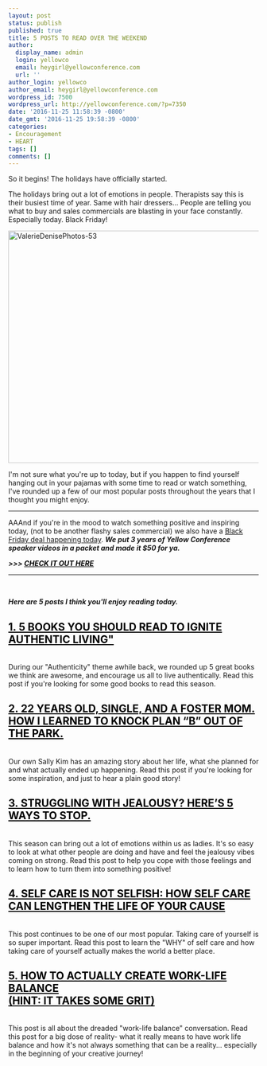 ```yaml
---
layout: post
status: publish
published: true
title: 5 POSTS TO READ OVER THE WEEKEND
author:
  display_name: admin
  login: yellowco
  email: heygirl@yellowconference.com
  url: ''
author_login: yellowco
author_email: heygirl@yellowconference.com
wordpress_id: 7500
wordpress_url: http://yellowconference.com/?p=7350
date: '2016-11-25 11:58:39 -0800'
date_gmt: '2016-11-25 19:58:39 -0800'
categories:
- Encouragement
- HEART
tags: []
comments: []
---
```

<p>So it begins! The holidays have officially started.</p>
<p>The holidays bring out a lot of emotions in people. Therapists say this is their busiest time of year. Same with hair dressers... People are telling you what to buy and sales commercials are blasting in your face constantly. Especially today. Black Friday!</p>
<p><a href="http://yellowconference.com/wp-content/uploads/2016/07/ValerieDenisePhotos-53.jpg"><img class="aligncenter size-full wp-image-6323" src="http://yellowconference.com/wp-content/uploads/2016/07/ValerieDenisePhotos-53.jpg" alt="ValerieDenisePhotos-53" width="700" height="467" /></a></p>
<p>I'm not sure what you're up to today, but if you happen to find yourself hanging out in your pajamas with some time to read or watch something, I've rounded up a few of our most popular posts throughout the years that I thought you might enjoy.</p>
<hr />
<p>AAAnd if you're in the mood to watch something positive and inspiring today, (not to be another flashy sales commercial) we also have a <a href="http://yellowco.myshopify.com/products/yellow-conference-pack-black-friday-deal" target="_blank">Black Friday deal happening today</a>. <em><strong>We put 3 years of Yellow Conference speaker videos in a packet and made it $50 for ya.</strong></em></p>
<p><em><strong>>>>&nbsp;<span style="color: #000000;"><a style="color: #000000;" href="http://yellowco.myshopify.com/products/yellow-conference-pack-black-friday-deal" target="_blank">CHECK IT OUT HERE</a></span></strong></em></p>
<hr />
<p>&nbsp;</p>
<p><em><strong>Here are 5 posts I think you'll enjoy reading today.</strong></em></p>
<h2><span style="color: #000000;"><a style="color: #000000;" href="http://yellowconference.com/2015/03/26/authenticlivingbooks/" target="_blank">1.&nbsp;5 BOOKS YOU SHOULD READ TO IGNITE AUTHENTIC LIVING"</a> </span></h2><br />
During our "Authenticity" theme awhile back, we rounded up 5 great books we think are awesome, and encourage us all to live authentically. Read this post if you're looking for some good books to read this season.</p>
<h2><span style="color: #000000;"><a style="color: #000000;" href="http://yellowconference.com/2015/12/08/refinenotdefine/" target="_blank">2.&nbsp;22 YEARS OLD, SINGLE, AND A FOSTER MOM. HOW I LEARNED TO KNOCK PLAN &ldquo;B&rdquo; OUT OF THE PARK.</a></span></h2><br />
Our own Sally Kim has an amazing story about her life, what she planned for and what actually ended up happening. Read this post if you're looking for some inspiration, and just to hear a plain good story!</p>
<h2><span style="color: #000000;"><a style="color: #000000;" href="http://yellowconference.com/2015/05/12/jealousyandtribe/" target="_blank">3.&nbsp;STRUGGLING WITH JEALOUSY? HERE&rsquo;S 5 WAYS TO STOP.</a></span></h2><br />
This season can bring out a lot of emotions within us as ladies. It's so easy to look at what other people are doing and have and feel the jealousy vibes coming on strong. Read this post to help you cope with those feelings and to learn how to turn them into something positive!</p>
<h2><span style="color: #000000;"><a style="color: #000000;" href="http://yellowconference.com/2015/09/10/creativeadvocacyselfcare/" target="_blank">4.&nbsp;SELF CARE IS NOT SELFISH: HOW SELF CARE CAN LENGTHEN THE LIFE OF YOUR CAUSE</a></span></h2><br />
This post continues to be one of our most popular. Taking care of yourself is so super important. Read this post to learn the "WHY" of self care and how taking care of yourself actually makes the world a better place.</p>
<h2><span style="color: #000000;"><a style="color: #000000;" href="http://yellowconference.com/2016/06/02/the-real-secret-to-work-life-balance-hint-it-takes-some-grit/" target="_blank">5.&nbsp;HOW TO ACTUALLY CREATE WORK-LIFE BALANCE </a></span><br />
<span style="color: #000000;"><a style="color: #000000;" href="http://yellowconference.com/2016/06/02/the-real-secret-to-work-life-balance-hint-it-takes-some-grit/" target="_blank"> (HINT: IT TAKES SOME GRIT)</a></span></h2><br />
This post is all about the dreaded "work-life balance" conversation. Read this post for a big dose of reality- what it really means to have work life balance and how it's not always something that can be a reality... especially in the beginning of your creative journey!</p>
